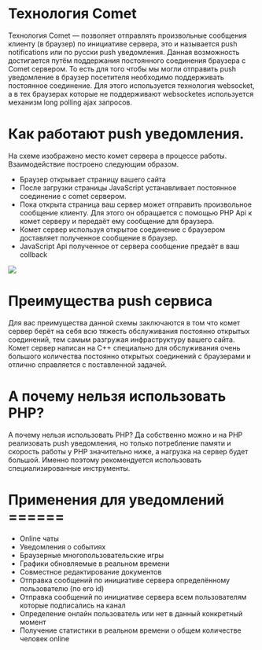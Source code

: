 
# Технология Comet

Технология Comet — позволяет отправлять произвольные сообщения клиенту (в браузер) по инициативе сервера, это и называется push notifications или по русски push уведомления.
Данная возможность достигается путём поддержания постоянного соединения браузера с Comet сервером. То есть для того чтобы мы могли отправить push уведомление в браузер посетителя необходимо поддерживать постоянное соединение. Для этого используется технология websocket, а в тех браузерах которые не поддерживают websocketes используется механизм long polling ajax запросов.

# Как работают push уведомления.

На схеме изображено место комет сервера в процессе работы. Взаимодействие построено следующим образом.

  - Браузер открывает страницу вашего сайта
  - После загрузки страницы JavaScript устанавливает постоянное соединение с comet сервером.
  - Пока открыта страница ваш сервер может отправить произвольное сообщение клиенту. Для этого он обращается с помощью PHP Api к комет серверу и передаёт ему сообщение для браузера.
  - Комет сервер используя открытое соединение с браузером доставляет полученное сообщение в браузер.
  - JavaScript Api полученное от сервера сообщение предаёт в ваш collback

![](https://comet-server.com/wiki/lib/exe/fetch.php/:scheme-of-comet-using.gif )
# Преимущества push сервиса

Для вас преимущества данной схемы заключаются в том что комет сервер берёт на себя всю тяжесть обслуживания постоянно открытых соединений, тем самым разгружая инфраструктуру вашего сайта. Комет сервер написан на C++ специально для обслуживания очень большого количества постоянно открытых соединений с браузерами и отлично справляется с поставленной задачей.

# А почему нельзя использовать PHP?

А почему нельзя использовать PHP? Да собственно можно и на PHP реализовать push уведомления, но только потребление памяти и скорость работы у PHP значительно ниже, а нагрузка на сервер будет большой. Именно поэтому рекомендуется использовать специализированные инструменты.

	 
# Применения для уведомлений ======	 
  * Online чаты	 
  * Уведомления о событиях	 
  * Браузерные многопользовательские игры	 
  * Графики обновляемые в реальном времени	 
  * Совместное редактирование документов	 
  * Отправка сообщений по инициативе сервера определённому пользователю (по его id)	 
  * Отправка сообщений по инициативе сервера всем пользователям которые подписались на канал	 
  * Определение онлайн пользователь или нет в данный конкретный момент	 
  * Получение статистики в реальном времени о общем количестве человек online